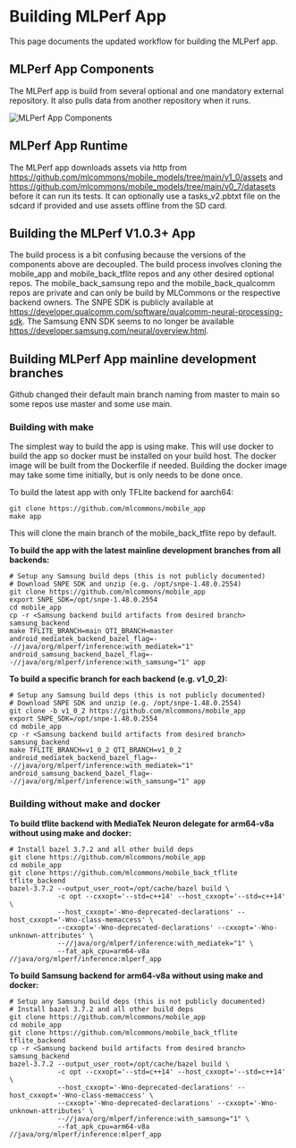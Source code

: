 # Building MLPerf App

This page documents the updated workflow for building the MLPerf app. 

## MLPerf App Components
The MLPerf app is build from several optional and one mandatory external repository. It also pulls data from another repository when it runs.

![MLPerf App Components](img/components.png)
 
## MLPerf App Runtime
The MLPerf app downloads assets via http from https://github.com/mlcommons/mobile_models/tree/main/v1_0/assets and https://github.com/mlcommons/mobile_models/tree/main/v0_7/datasets before it can run its tests. It can optionally use a tasks_v2.pbtxt file on the sdcard if provided and use assets offline from the SD card.

## Building the MLPerf V1.0.3+ App
The build process is a bit confusing because the versions of the components above are decoupled. The build process involves cloning the mobile_app and mobile_back_tflite repos and any other desired optional repos. The mobile_back_samsung repo and the mobile_back_qualcomm repos are private and can only be build by MLCommons or the respective backend owners. The SNPE SDK is publicly available at https://developer.qualcomm.com/software/qualcomm-neural-processing-sdk. The Samsung ENN SDK seems to no longer be available https://developer.samsung.com/neural/overview.html.

## Building MLPerf App mainline development branches
Github changed their default main branch naming from master to main so some repos use master and some use main.

### Building with make
The simplest way to build the app is using make. This will use docker to build the app so docker must be installed on your build host. The docker image will be built from the Dockerfile if needed. Building the docker image may take some time initially, but is only needs to be done once.

To build the latest app with only TFLite backend for aarch64:
```
git clone https://github.com/mlcommons/mobile_app
make app
```
This will clone the main branch of the mobile_back_tflite repo by default.


**To build the app with the latest mainline development branches from all backends:**
```
# Setup any Samsung build deps (this is not publicly documented)
# Download SNPE SDK and unzip (e.g. /opt/snpe-1.48.0.2554)
git clone https://github.com/mlcommons/mobile_app
export SNPE_SDK=/opt/snpe-1.48.0.2554
cd mobile_app
cp -r <Samsung backend build artifacts from desired branch> samsung_backend
make TFLITE_BRANCH=main QTI_BRANCH=master android_mediatek_backend_bazel_flag=--//java/org/mlperf/inference:with_mediatek="1" android_samsung_backend_bazel_flag=--//java/org/mlperf/inference:with_samsung="1" app
```

**To build a specific branch for each backend (e.g. v1_0_2):**
```	
# Setup any Samsung build deps (this is not publicly documented)
# Download SNPE SDK and unzip (e.g. /opt/snpe-1.48.0.2554)
git clone -b v1_0_2 https://github.com/mlcommons/mobile_app
export SNPE_SDK=/opt/snpe-1.48.0.2554
cd mobile_app
cp -r <Samsung backend build artifacts from desired branch> samsung_backend
make TFLITE_BRANCH=v1_0_2 QTI_BRANCH=v1_0_2 android_mediatek_backend_bazel_flag=--//java/org/mlperf/inference:with_mediatek="1" android_samsung_backend_bazel_flag=--//java/org/mlperf/inference:with_samsung="1" app
```

### Building without make and docker
**To build tflite backend with MediaTek Neuron delegate for arm64-v8a without using make and docker:**
```
# Install bazel 3.7.2 and all other build deps
git clone https://github.com/mlcommons/mobile_app
cd mobile_app
git clone https://github.com/mlcommons/mobile_back_tflite tflite_backend
bazel-3.7.2 --output_user_root=/opt/cache/bazel build \
            -c opt --cxxopt='--std=c++14' --host_cxxopt='--std=c++14'  \
            --host_cxxopt='-Wno-deprecated-declarations' --host_cxxopt='-Wno-class-memaccess' \
            --cxxopt='-Wno-deprecated-declarations' --cxxopt='-Wno-unknown-attributes' \
            --//java/org/mlperf/inference:with_mediatek="1" \
            --fat_apk_cpu=arm64-v8a //java/org/mlperf/inference:mlperf_app
```

**To build Samsung backend for arm64-v8a without using make and docker:**
```
# Setup any Samsung build deps (this is not publicly documented)
# Install bazel 3.7.2 and all other build deps
git clone https://github.com/mlcommons/mobile_app
cd mobile_app
git clone https://github.com/mlcommons/mobile_back_tflite tflite_backend
cp -r <Samsung backend build artifacts from desired branch> samsung_backend
bazel-3.7.2 --output_user_root=/opt/cache/bazel build \
            -c opt --cxxopt='--std=c++14' --host_cxxopt='--std=c++14'  \
            --host_cxxopt='-Wno-deprecated-declarations' --host_cxxopt='-Wno-class-memaccess' \
            --cxxopt='-Wno-deprecated-declarations' --cxxopt='-Wno-unknown-attributes' \
            --//java/org/mlperf/inference:with_samsung="1" \
            --fat_apk_cpu=arm64-v8a //java/org/mlperf/inference:mlperf_app
```

